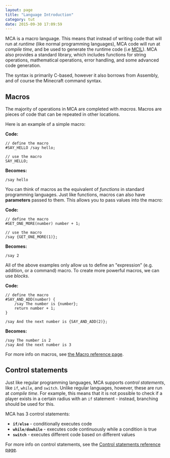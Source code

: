```yaml
---
layout: page
title: "Language Introduction"
category: tut
date: 2015-09-30 17:09:59
---
```


MCA is a macro language. This means that instead of writing code that will run at _runtime_ (like normal programming languages), MCA code will run at _compile time_, and be used to generate the runtime code (i.e [MCIL]({{site.baseurl}}/doc/mcil.html)). MCA also provides a standard library, which includes functions for string operations, mathematical operations, error handling, and some advanced code generation.

The syntax is primarily C-based, however it also borrows from Assembly, and of course the Minecraft command syntax.

## Macros

The majority of operations in MCA are completed with _macros_. Macros are pieces of code that can be repeated in other locations.

Here is an example of a simple macro:

**Code:**

```
// define the macro
#SAY_HELLO /say hello;

// use the macro
SAY_HELLO;
```

**Becomes:**

```
/say hello
```

You can think of macros as the equivalent of _functions_ in standard programming languages. Just like functions, macros can also have **parameters** passed to them. This allows you to pass values into the macro:

**Code:**

```
// define the macro
#GET_ONE_MORE(number) number + 1;

// use the macro
/say {GET_ONE_MORE(1)};
```

**Becomes:**

```
/say 2
```

All of the above examples only allow us to define an "expression" (e.g. addition, or a command) macro. To create more powerful macros, we can use _blocks_.

**Code:**

```
// define the macro
#SAY_AND_ADD(number) {
	/say The number is {number};
	return number + 1;
}

/say And the next number is {SAY_AND_ADD(2)};
```

**Becomes:**

```
/say The number is 2
/say And the next number is 3
```

For more info on macros, see [the Macro reference page]({{site.baseurl}}/doc/macros.html).

## Control statements

Just like regular programming languages, MCA supports _control statements_, like `if`, `while`, and `switch`. Unlike regular languages, however, these are run at _compile time_. For example, this means that it is not possible to check if a player exists in a certain radius with an `if` statement - instead, branching should be used for this.

MCA has 3 control statements:

 - **`if/else`** - conditionally executes code
 - **`while/dowhile`** - executes code continuously while a condition is true
 - **`switch`** - executes different code based on different values

For more info on control statements, see the [Control statements reference page]({{site.baseurl}}/doc/control-statements.html).